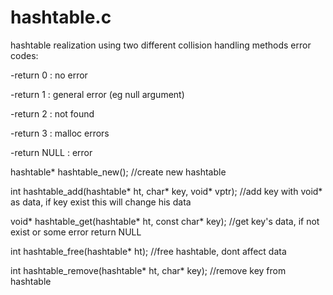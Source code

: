 # hashtable.c
hashtable realization using two different collision handling methods
error codes:

  -return 0 : no error
  
  -return 1 : general error (eg null argument)
  
  -return 2 : not found
  
  -return 3 : malloc errors
  
  -return NULL : error
  
  hashtable* hashtable_new();                              //create new hashtable
  
 int hashtable_add(hashtable* ht, char* key, void* vptr); //add key with void* as data, if key exist this will change his data
 
 void* hashtable_get(hashtable* ht, const char* key);     //get key's data, if not exist or some error return NULL
 
 int hashtable_free(hashtable* ht);                       //free hashtable, dont affect data
 
 int hashtable_remove(hashtable* ht, char* key);          //remove key from hashtable
 
